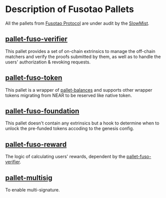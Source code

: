 # Description of Fusotao Pallets

All the pallets from [Fusotao Protocol](https://github.com/uinb/fusotao-protocol) are under audit by the [SlowMist](https://www.slowmist.com/).

## [pallet-fuso-verifier](https://github.com/uinb/fusotao-protocol)

This pallet provides a set of on-chain extrinsics to manage the off-chain matchers and verify the proofs submitted by them, as well as to handle the users' authorization & revoking requests.

## [pallet-fuso-token](https://github.com/uinb/fusotao-protocol)

This pallet is a wrapper of [pallet-balances](https://github.com/parity/substrate) and supports other wrapper tokens migrating from NEAR to be reserved like native token.

## [pallet-fuso-foundation](https://github.com/uinb/fusotao-protocol)

This pallet doesn't contain any extrinsics but a hook to determine when to unlock the pre-funded tokens accoding to the genesis config.

## [pallet-fuso-reward](https://github.com/uinb/fusotao-protocol)

The logic of calculating users' rewards, dependent by the [pallet-fuso-verifier](#pallet-fuso-verifier).

## [pallet-multisig](https://github.com/parity/substrate)

To enable multi-signature.
